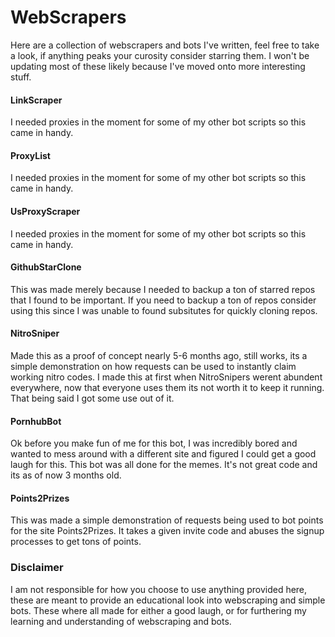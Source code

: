 # WebScrapers
  Here are a collection of webscrapers and bots I've written, feel free to take a look, if anything peaks your curosity consider starring them. I won't be updating most of these likely because I've moved onto more interesting stuff.
  
#### LinkScraper
  I needed proxies in the moment for some of my other bot scripts so this came in handy.
  
#### ProxyList
  I needed proxies in the moment for some of my other bot scripts so this came in handy.
  
#### UsProxyScraper
  I needed proxies in the moment for some of my other bot scripts so this came in handy.

#### GithubStarClone
  This was made merely because I needed to backup a ton of starred repos that I found to be important. If you need to backup a ton of repos consider using this since I was unable to found subsitutes for quickly cloning repos.

#### NitroSniper
  Made this as a proof of concept nearly 5-6 months ago, still works, its a simple demonstration on how requests can be used to instantly claim working nitro codes. I made this at first when NitroSnipers werent abundent everywhere, now that everyone uses them its not worth it to keep it running. That being said I got some use out of it.

#### PornhubBot
  Ok before you make fun of me for this bot, I was incredibly bored and wanted to mess around with a different site and figured I could get a good laugh for this. This bot was all done for the memes. It's not great code and its as of now 3 months old.

#### Points2Prizes
  This was made a simple demonstration of requests being used to bot points for the site Points2Prizes. It takes a given invite code and abuses the signup processes to get tons of points.
   
  
 ### Disclaimer
  I am not responsible for how you choose to use anything provided here, these are meant to provide an educational look into webscraping and simple bots. These where all made for either a good laugh, or for furthering my learning and understanding of webscraping and bots.
  
